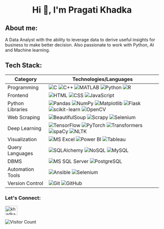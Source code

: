 <h1 align="center">Hi 👋, I'm Pragati Khadka</h1>
<h2 align="left">About me:</h2>
A Data Analyst with the ability to leverage data to derive useful insights for business to make better decision. Also passionate to work with Python, AI and Machine learning. 

## Tech Stack:

| **Category**       | **Technologies/Languages**                                                                                     |
|---------------------|-------------------------------------------------------------------------------------------------------------|
| Programming        | ![C](https://img.shields.io/badge/-C-A8B9CC?logo=c&logoColor=white) ![C++](https://img.shields.io/badge/-C++-00599C?logo=c%2B%2B&logoColor=white) ![MATLAB](https://img.shields.io/badge/-MATLAB-0076A8?logo=mathworks&logoColor=white) ![Python](https://img.shields.io/badge/-Python-3776AB?logo=python&logoColor=white) ![R](https://img.shields.io/badge/-R-276DC3?logo=r&logoColor=white) |
| Frontend           | ![HTML](https://img.shields.io/badge/-HTML5-E34F26?logo=html5&logoColor=white) ![CSS](https://img.shields.io/badge/-CSS3-1572B6?logo=css3&logoColor=white) ![JavaScript](https://img.shields.io/badge/-JavaScript-F7DF1E?logo=javascript&logoColor=black)|
| Python Libraries   | ![Pandas](https://img.shields.io/badge/-Pandas-150458?logo=pandas&logoColor=white) ![NumPy](https://img.shields.io/badge/-NumPy-013243?logo=numpy&logoColor=white) ![Matplotlib](https://img.shields.io/badge/-Matplotlib-008080?logo=python&logoColor=white) ![Flask](https://img.shields.io/badge/-Flask-000000?logo=flask&logoColor=white) ![scikit-learn](https://img.shields.io/badge/-scikit--learn-F7931E?logo=scikitlearn&logoColor=white) ![OpenCV](https://img.shields.io/badge/-OpenCV-5C3EE8?logo=opencv&logoColor=white) |
| Web Scraping       | ![BeautifulSoup](https://img.shields.io/badge/-BeautifulSoup-006400?logo=python&logoColor=white) ![Scrapy](https://img.shields.io/badge/-Scrapy-43B02A?logo=python&logoColor=white) ![Selenium](https://img.shields.io/badge/-Selenium-43B02A?logo=selenium&logoColor=white) |
| Deep Learning      | ![TensorFlow](https://img.shields.io/badge/-TensorFlow-FF6F00?logo=tensorflow&logoColor=white) ![PyTorch](https://img.shields.io/badge/-PyTorch-EE4C2C?logo=pytorch&logoColor=white) ![Transformers](https://img.shields.io/badge/-Transformers-FF9900?logo=huggingface&logoColor=white) ![spaCy](https://img.shields.io/badge/-spaCy-09A3D5?logo=python&logoColor=white) ![NLTK](https://img.shields.io/badge/-NLTK-4584B6?logo=python&logoColor=white) |
| Visualization      | ![MS Excel](https://img.shields.io/badge/-MS_Excel-217346?logo=microsoftexcel&logoColor=white) ![Power BI](https://img.shields.io/badge/-Power_BI-F2C811?logo=powerbi&logoColor=black) ![Tableau](https://img.shields.io/badge/-Tableau-E97627?logo=tableau&logoColor=white) |
| Query Languages    | ![SQLAlchemy](https://img.shields.io/badge/-SQLAlchemy-0A1128?logo=python&logoColor=white) ![NoSQL](https://img.shields.io/badge/-NoSQL-47A248?logo=mongodb&logoColor=white) ![MySQL](https://img.shields.io/badge/-MySQL-4479A1?logo=mysql&logoColor=white) |
| DBMS               | ![MS SQL Server](https://img.shields.io/badge/-MS_SQL_Server-CC2927?logo=microsoftsqlserver&logoColor=white) ![PostgreSQL](https://img.shields.io/badge/-PostgreSQL-336791?logo=postgresql&logoColor=white) |
| Automation Tools   | ![Ansible](https://img.shields.io/badge/-Ansible-EE0000?logo=ansible&logoColor=white) ![Selenium](https://img.shields.io/badge/-Selenium-43B02A?logo=selenium&logoColor=white) |
| Version Control    | ![Git](https://img.shields.io/badge/-Git-F05032?logo=git&logoColor=white) ![GitHub](https://img.shields.io/badge/-GitHub-181717?logo=github&logoColor=white) |


<h3 align="left">Let's Connect:</h3>
<p align="left">
<a href="https://linkedin.com/in/khadkapragati" target="blank"><img align="center" src="https://raw.githubusercontent.com/rahuldkjain/github-profile-readme-generator/master/src/images/icons/Social/linked-in-alt.svg" alt="khadkapragati" height="30" width="40" /></a>
</p>




![Visitor Count](https://visitor-badge.laobi.icu/badge?page_id=your-username.your-repo)


